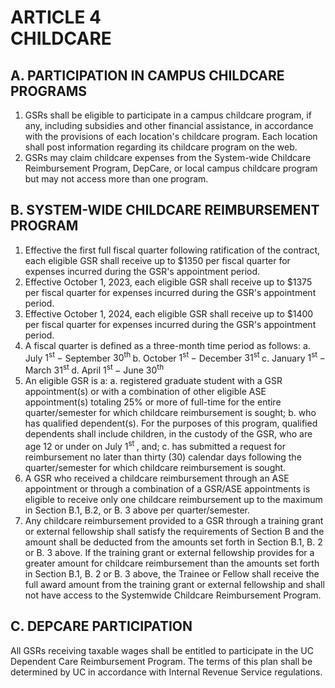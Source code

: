 # ARTICLE 4 <br> CHILDCARE 

## A. PARTICIPATION IN CAMPUS CHILDCARE PROGRAMS

1. GSRs shall be eligible to participate in a campus childcare program, if any, including subsidies and other financial assistance, in accordance with the provisions of each location's childcare program. Each location shall post information regarding its childcare program on the web.
2. GSRs may claim childcare expenses from the System-wide Childcare Reimbursement Program, DepCare, or local campus childcare program but may not access more than one program.

## B. SYSTEM-WIDE CHILDCARE REIMBURSEMENT PROGRAM

1. Effective the first full fiscal quarter following ratification of the contract, each eligible GSR shall receive up to $\$ 1350$ per fiscal quarter for expenses incurred during the GSR's appointment period.
2. Effective October 1, 2023, each eligible GSR shall receive up to \$1375 per fiscal quarter for expenses incurred during the GSR's appointment period.
3. Effective October 1, 2024, each eligible GSR shall receive up to $\$ 1400$ per fiscal quarter for expenses incurred during the GSR's appointment period.
4. A fiscal quarter is defined as a three-month time period as follows:
a. July $1^{\text {st }}-$ September $30^{\text {th }}$
b. October $1^{\text {st }}-$ December $31^{\text {st }}$
c. January $1^{\text {st }}-$ March $31^{\text {st }}$
d. April $1^{\text {st }}-$ June $30^{\text {th }}$
5. An eligible GSR is a:
a. registered graduate student with a GSR appointment(s) or with a combination of other eligible ASE appointment(s) totaling 25\% or
more of full-time for the entire quarter/semester for which childcare reimbursement is sought;
b. who has qualified dependent(s). For the purposes of this program, qualified dependents shall include children, in the custody of the GSR, who are age 12 or under on July $1^{\text {st }}$, and;
c. has submitted a request for reimbursement no later than thirty (30) calendar days following the quarter/semester for which childcare reimbursement is sought.
6. A GSR who received a childcare reimbursement through an ASE appointment or through a combination of a GSR/ASE appointments is eligible to receive only one childcare reimbursement up to the maximum in Section B.1, B.2, or B. 3 above per quarter/semester.
7. Any childcare reimbursement provided to a GSR through a training grant or external fellowship shall satisfy the requirements of Section B and the amount shall be deducted from the amounts set forth in Section B.1, B. 2 or B. 3 above. If the training grant or external fellowship provides for a greater amount for childcare reimbursement than the amounts set forth in Section B.1, B. 2 or B. 3 above, the Trainee or Fellow shall receive the full award amount from the training grant or external fellowship and shall not have access to the Systemwide Childcare Reimbursement Program.

## C. DEPCARE PARTICIPATION

All GSRs receiving taxable wages shall be entitled to participate in the UC Dependent Care Reimbursement Program. The terms of this plan shall be determined by UC in accordance with Internal Revenue Service regulations.

